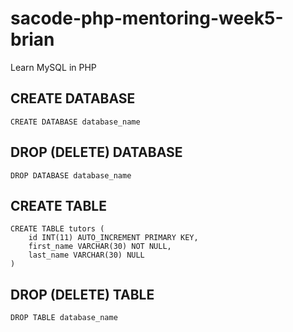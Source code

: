 # sacode-php-mentoring-week5-brian
Learn MySQL in PHP

## CREATE DATABASE
	
	CREATE DATABASE database_name

## DROP (DELETE) DATABASE

	DROP DATABASE database_name

## CREATE TABLE

	CREATE TABLE tutors (
		id INT(11) AUTO_INCREMENT PRIMARY KEY,
	    first_name VARCHAR(30) NOT NULL,
	    last_name VARCHAR(30) NULL
	)

## DROP (DELETE) TABLE
	
	DROP TABLE database_name